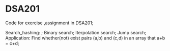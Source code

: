 # DSA201
Code for exercise ,assignment in DSA201;

Search_hashing: ;
    Binary search;
    Iterpolation search;
    Jump search;
    Application: Find whether(not) exist pairs (a,b) and (c,d) in an array that a+b = c+d; 
